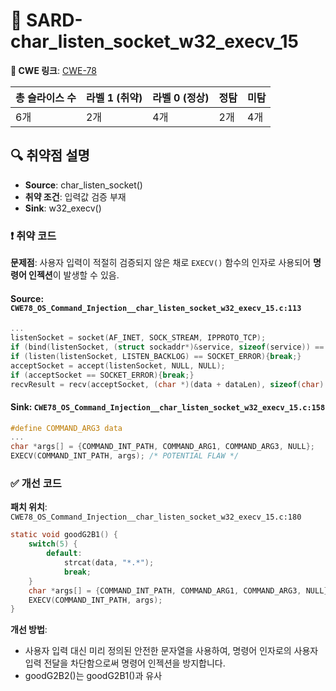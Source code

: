 # 📁 SARD-char_listen_socket_w32_execv_15

**🔗 CWE 링크**: [CWE-78](https://cwe.mitre.org/data/definitions/78.html)

| 총 슬라이스 수 | 라벨 1 (취약) | 라벨 0 (정상) | 정탐 | 미탐 |
| -------- | --------- | --------- | -- | -- |
| 6개       | 2개        | 4개        |2개 | 4개 |


## 🔍 취약점 설명
* **Source**: char_listen_socket()
* **취약 조건**: 입력값 검증 부재
* **Sink**: w32_execv()


### ❗️ 취약 코드
**문제점**:
사용자 입력이 적절히 검증되지 않은 채로 `EXECV()` 함수의 인자로 사용되어 **명령어 인젝션**이 발생할 수 있음.

#### Source: `CWE78_OS_Command_Injection__char_listen_socket_w32_execv_15.c:113`
```c
...
listenSocket = socket(AF_INET, SOCK_STREAM, IPPROTO_TCP);
if (bind(listenSocket, (struct sockaddr*)&service, sizeof(service)) == SOCKET_ERROR){break;}
if (listen(listenSocket, LISTEN_BACKLOG) == SOCKET_ERROR){break;}
acceptSocket = accept(listenSocket, NULL, NULL);
if (acceptSocket == SOCKET_ERROR){break;}
recvResult = recv(acceptSocket, (char *)(data + dataLen), sizeof(char) * (100 - dataLen - 1), 0); /* POTENTIAL FLAW */
```

#### Sink: `CWE78_OS_Command_Injection__char_listen_socket_w32_execv_15.c:158`
```c
#define COMMAND_ARG3 data
...
char *args[] = {COMMAND_INT_PATH, COMMAND_ARG1, COMMAND_ARG3, NULL};
EXECV(COMMAND_INT_PATH, args); /* POTENTIAL FLAW */
```

### ✅ 개선 코드

**패치 위치**: `CWE78_OS_Command_Injection__char_listen_socket_w32_execv_15.c:180`

```c
static void goodG2B1() {
    switch(5) {
        default:
            strcat(data, "*.*");
            break;
    }
    char *args[] = {COMMAND_INT_PATH, COMMAND_ARG1, COMMAND_ARG3, NULL};
    EXECV(COMMAND_INT_PATH, args);
}
```

**개선 방법**:

* 사용자 입력 대신 미리 정의된 안전한 문자열을 사용하여, 명령어 인자로의 사용자 입력 전달을 차단함으로써 명령어 인젝션을 방지합니다.
* goodG2B2()는 goodG2B1()과 유사